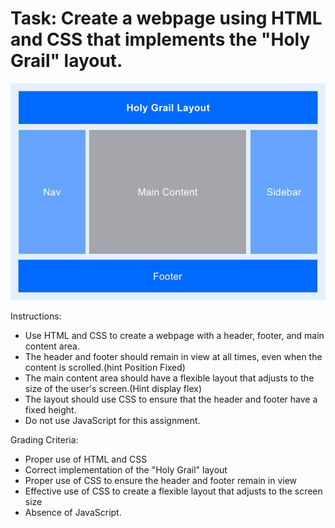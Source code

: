 # Task: Create a webpage using HTML and CSS that implements the "Holy Grail" layout.

![](/holygrail.jpg)

Instructions:

- Use HTML and CSS to create a webpage with a header, footer, and main content area.
- The header and footer should remain in view at all times, even when the content is scrolled.(hint Position Fixed)
- The main content area should have a flexible layout that adjusts to the size of the user's screen.(Hint display flex)
- The layout should use CSS to ensure that the header and footer have a fixed height.
- Do not use JavaScript for this assignment.


Grading Criteria:

- Proper use of HTML and CSS
- Correct implementation of the "Holy Grail" layout
- Proper use of CSS to ensure the header and footer remain in view
- Effective use of CSS to create a flexible layout that adjusts to the screen size
- Absence of JavaScript.